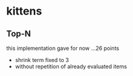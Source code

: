 # kittens

## Top-N 
this implementation gave for now ...26 points

* shrink term fixed to 3
* without repetition of already evaluated items
